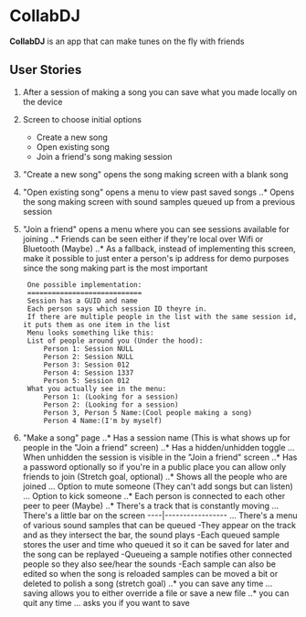 # CollabDJ
**CollabDJ** is an app that can make tunes on the fly with friends

## User Stories
1. After a session of making a song you can save what you made locally on the device
2. Screen to choose initial options
    * Create a new song
    * Open existing song
    * Join a friend's song making session
3. "Create a new song" opens the song making screen with a blank song
4. "Open existing song" opens a menu to view past saved songs
    ..* Opens the song making screen with sound samples queued up from a previous session
5. "Join a friend" opens a menu where you can see sessions available for joining
    ..* Friends can be seen either if they're local over Wifi or Bluetooth (Maybe)
    ..* As a fallback, instead of implementing this screen, make it possible to just enter a person's ip address for demo purposes since the song making part is the most important
    
        One possible implementation:
        ============================
        Session has a GUID and name
        Each person says which session ID theyre in.
        If there are multiple people in the list with the same session id, it puts them as one item in the list
        Menu looks something like this:
        List of people around you (Under the hood):
            Person 1: Session NULL
            Person 2: Session NULL
            Person 3: Session 012
            Person 4: Session 1337
            Person 5: Session 012
        What you actually see in the menu:
            Person 1: (Looking for a session)
            Person 2: (Looking for a session)
            Person 3, Person 5 Name:(Cool people making a song)
            Person 4 Name:(I'm by myself)
6. "Make a song" page
    ..* Has a session name (This is what shows up for people in the "Join a friend" screen)
    ..* Has a hidden/unhidden toggle
        ... When unhidden the session is visible in the "Join a friend" screen
    ..* Has a password optionally so if you're in a public place you can allow only friends to join (Stretch goal, optional)
    ..* Shows all the people who are joined
        ... Option to mute someone (They can't add songs but can listen)
        ... Option to kick someone
    ..* Each person is connected to each other peer to peer (Maybe)
    ..* There's a track that is constantly moving
        ... There's a little bar on the screen
        ----|-----------------
        ... There's a menu of various sound samples that can be queued
            -They appear on the track and as they intersect the bar, the sound plays
            -Each queued sample stores the user and time who queued it so it can be saved for later and the song can be replayed
            -Queueing a sample notifies other connected people so they also see/hear the sounds
            -Each sample can also be edited so when the song is reloaded samples can be moved a bit or deleted to polish a song (stretch goal)
    ..* you can save any time
        ... saving allows you to either override a file or save a new file
    ..* you can quit any time
        ... asks you if you want to save
